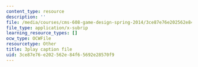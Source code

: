 ```yaml
---
content_type: resource
description: ''
file: /media/courses/cms-608-game-design-spring-2014/3ce87e76e202562e84f65692e28570f9_1506660.vtt
file_type: application/x-subrip
learning_resource_types: []
ocw_type: OCWFile
resourcetype: Other
title: 3play caption file
uid: 3ce87e76-e202-562e-84f6-5692e28570f9
---
```

